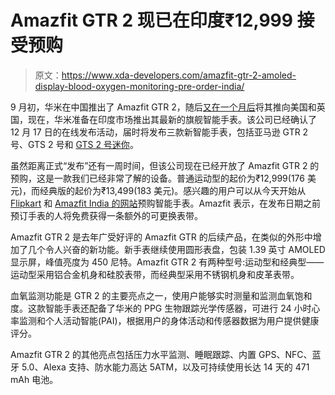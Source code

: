 # Amazfit GTR 2 现已在印度₹12,999 接受预购

> 原文：<https://www.xda-developers.com/amazfit-gtr-2-amoled-display-blood-oxygen-monitoring-pre-order-india/>

9 月初，华米在中国推出了 Amazfit GTR 2，随后[又在一个月后](https://www.xda-developers.com/amazfit-gts-2-gtr-2-premium-smartwatches-amazon-alexa-integration/)将其推向美国和英国，现在，华米准备在印度市场推出其最新的旗舰智能手表。该公司已经确认了 12 月 17 日的在线发布活动，届时将发布三款新智能手表，包括亚马逊 GTR 2 号、GTS 2 号和 [GTS 2 号迷你](https://www.xda-developers.com/amazfit-unveils-gts-2-mini-pop-pro-smartwatches-china/)。

虽然距离正式“发布”还有一周时间，但该公司现在已经开放了 Amazfit GTR 2 的预购，这是一款我们已经非常了解的设备。普通运动型的起价为₹12,999(176 美元)，而经典版的起价为₹13,499(183 美元)。感兴趣的用户可以从今天开始从 [Flipkart](https://www.flipkart.com/huami-amazfit-gtr-2-stainless-steel-smartwatch/p/itm1e4acbee9dc69) 和 [Amazfit India 的网站](https://in.amazfit.com/products/amazfit-gtr-2-india)预购智能手表。Amazfit 表示，在发布日期之前预订手表的人将免费获得一条额外的可更换表带。

Amazfit GTR 2 是去年广受好评的 Amazfit GTR 的后续产品，在类似的外形中增加了几个令人兴奋的新功能。新手表继续使用圆形表盘，包装 1.39 英寸 AMOLED 显示屏，峰值亮度为 450 尼特。Amazfit GTR 2 有两种型号:运动型和经典型——运动型采用铝合金机身和硅胶表带，而经典型采用不锈钢机身和皮革表带。

血氧监测功能是 GTR 2 的主要亮点之一，使用户能够实时测量和监测血氧饱和度。这款智能手表还配备了华米的 PPG 生物跟踪光学传感器，可进行 24 小时心率监测和个人活动智能(PAI)，根据用户的身体活动和传感器数据为用户提供健康评分。

Amazfit GTR 2 的其他亮点包括压力水平监测、睡眠跟踪、内置 GPS、NFC、蓝牙 5.0、Alexa 支持、防水能力高达 5ATM，以及可持续使用长达 14 天的 471 mAh 电池。